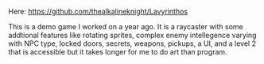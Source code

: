 Here: https://github.com/thealkalineknight/Lavyrinthos

This is a demo game I worked on a year ago.
It is a raycaster with some addtional features like rotating sprites, 
complex enemy intellegence varying with NPC type, locked doors, secrets, weapons, pickups, 
a UI, and a level 2 that is accessible but it takes longer for me to do art than program.
